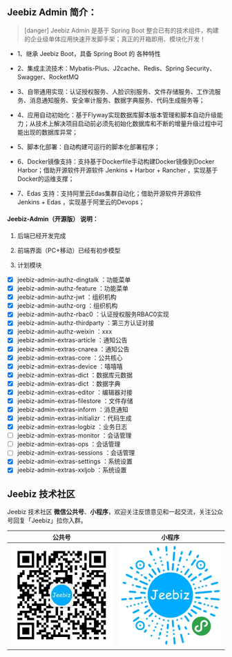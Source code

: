 ## Jeebiz Admin 简介：

> [danger] Jeebiz Admin 是基于 Spring Boot 整合已有的技术组件，构建的企业级单体应用快速开发脚手架；真正的开箱即用、模块化开发！

- 1、继承 Jeebiz Boot，具备 Spring Boot 的 各种特性

- 2、集成主流技术：Mybatis-Plus、J2cache、Redis、Spring Security、Swagger、RocketMQ

- 3、自带通用实现：认证授权服务、人脸识别服务、文件存储服务、工作流服务、消息通知服务、安全审计服务、数据字典服务、代码生成服务等；

- 4、应用自动初始化：基于Flyway实现数据库脚本版本管理和脚本自动升级能力；从技术上解决项目启动前必须先初始化数据库和不断的增量升级过程中可能出现的数据库异常；

- 5、脚本化部署：自动构建可运行的脚本化部署程序；

- 6、Docker镜像支持：支持基于Dockerfile手动构建Docker镜像到Docker Harbor；借助开源软件开源软件 Jenkins + Harbor + Rancher ，实现基于Docker的运维支撑；

- 7、Edas 支持：支持阿里云Edas集群自动化；借助开源软件开源软件 Jenkins + Edas ，实现基于阿里云的Devops；

#### Jeebiz-Admin（开源版） 说明：

1. 后端已经开发完成

2. 前端界面（PC+移动）已经有初步模型

3. 计划模块

- [x] jeebiz-admin-authz-dingtalk	：功能菜单
- [x] jeebiz-admin-authz-feature	：功能菜单
- [x] jeebiz-admin-authz-jwt		：组织机构
- [x] jeebiz-admin-authz-org		：组织机构
- [x] jeebiz-admin-authz-rbac0		：认证授权服务RBAC0实现
- [x] jeebiz-admin-authz-thirdparty	：第三方认证对接
- [x] jeebiz-admin-authz-weixin	：xxx
- [x] jeebiz-admin-extras-article		：通知公告
- [x] jeebiz-admin-extras-cnarea		：通知公告
- [x] jeebiz-admin-extras-core		：公共核心
- [x] jeebiz-admin-extras-device		：嘻嘻嘻
- [x] jeebiz-admin-extras-dict		：数据库元数据
- [x] jeebiz-admin-extras-dict		：数据字典
- [x] jeebiz-admin-extras-editor		：编辑器对接
- [x] jeebiz-admin-extras-filestore	：文件存储
- [x] jeebiz-admin-extras-inform		：消息通知
- [x] jeebiz-admin-extras-initializr	：代码生成
- [x] jeebiz-admin-extras-logbiz		：业务日志
- [ ] jeebiz-admin-extras-monitor		：会话管理
- [ ] jeebiz-admin-extras-ops		：会话管理
- [ ] jeebiz-admin-extras-sessions		：会话管理
- [x] jeebiz-admin-extras-settings		：系统设置
- [x] jeebiz-admin-extras-xxljob		：系统设置

## Jeebiz 技术社区

Jeebiz 技术社区 **微信公共号**、**小程序**，欢迎关注反馈意见和一起交流，关注公众号回复「Jeebiz」拉你入群。

|公共号|小程序|
|---|---|
| ![](https://raw.githubusercontent.com/hiwepy/static/main/images/qrcode_for_gh_1d965ea2dfd1_344.jpg)| ![](https://raw.githubusercontent.com/hiwepy/static/main/images/gh_09d7d00da63e_344.jpg)|
